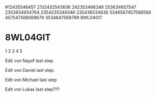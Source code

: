 
#12435546457
2132432543636
242353466346
253634657547
2353634654764
2354235346346
235436534636
5346567457568568
457547568568679
3534647568769
8WL04GIT

# 8WL04GIT
1
2
3
4
5

Edit von Nayef last step.

Edit von Daniel last step.

Edit von Michael last step

Edit von Lukas last step???
